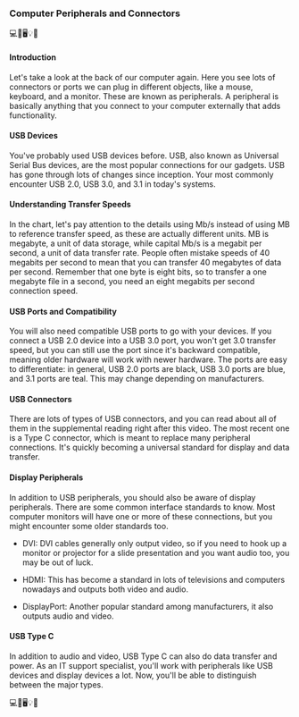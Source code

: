 ### Computer Peripherals and Connectors

💻🔌🖥️💡🔗

#### Introduction

Let's take a look at the back of our computer again. Here you see lots of connectors or ports we can plug in different objects, like a mouse, keyboard, and a monitor. These are known as peripherals. A peripheral is basically anything that you connect to your computer externally that adds functionality.

#### USB Devices

You've probably used USB devices before. USB, also known as Universal Serial Bus devices, are the most popular connections for our gadgets. USB has gone through lots of changes since inception. Your most commonly encounter USB 2.0, USB 3.0, and 3.1 in today's systems. 

#### Understanding Transfer Speeds

In the chart, let's pay attention to the details using Mb/s instead of using MB to reference transfer speed, as these are actually different units. MB is megabyte, a unit of data storage, while capital Mb/s is a megabit per second, a unit of data transfer rate. People often mistake speeds of 40 megabits per second to mean that you can transfer 40 megabytes of data per second. Remember that one byte is eight bits, so to transfer a one megabyte file in a second, you need an eight megabits per second connection speed.

#### USB Ports and Compatibility

You will also need compatible USB ports to go with your devices. If you connect a USB 2.0 device into a USB 3.0 port, you won't get 3.0 transfer speed, but you can still use the port since it's backward compatible, meaning older hardware will work with newer hardware. The ports are easy to differentiate: in general, USB 2.0 ports are black, USB 3.0 ports are blue, and 3.1 ports are teal. This may change depending on manufacturers.

#### USB Connectors

There are lots of types of USB connectors, and you can read about all of them in the supplemental reading right after this video. The most recent one is a Type C connector, which is meant to replace many peripheral connections. It's quickly becoming a universal standard for display and data transfer.

#### Display Peripherals

In addition to USB peripherals, you should also be aware of display peripherals. There are some common interface standards to know. Most computer monitors will have one or more of these connections, but you might encounter some older standards too.

- DVI: DVI cables generally only output video, so if you need to hook up a monitor or projector for a slide presentation and you want audio too, you may be out of luck.

- HDMI: This has become a standard in lots of televisions and computers nowadays and outputs both video and audio.

- DisplayPort: Another popular standard among manufacturers, it also outputs audio and video.

#### USB Type C

In addition to audio and video, USB Type C can also do data transfer and power. As an IT support specialist, you'll work with peripherals like USB devices and display devices a lot. Now, you'll be able to distinguish between the major types.

💻🔌🖥️💡🔗